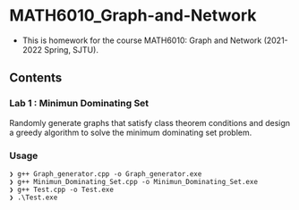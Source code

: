 # MATH6010_Graph-and-Network
* This is homework for the course MATH6010: Graph and Network (2021-2022 Spring, SJTU).

## Contents
### Lab 1 : Minimun Dominating Set
  Randomly generate graphs that satisfy class theorem conditions and design a greedy algorithm to solve the minimum dominating set problem.

### Usage
```
❯ g++ Graph_generator.cpp -o Graph_generator.exe
❯ g++ Minimun_Dominating_Set.cpp -o Minimun_Dominating_Set.exe
❯ g++ Test.cpp -o Test.exe
❯ .\Test.exe
```
